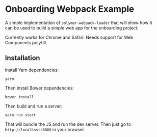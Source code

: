 Onboarding Webpack Example
==========================

A simple implementation of `polymer-webpack-loader` that will show how it can be used to build a simple web app for the onboarding project.

Currently works for Chrome and Safari. Needs support for Web Components polyfill. 

Installation
------------
Install Yarn dependencies:
```
yarn
```
Then install Bower dependencies:
```
bower install
```
Then build and run a server:
```
yarn run start
```

That will bundle the JS and run the dev server. Then just go to `http://localhost:8080` in your browser.